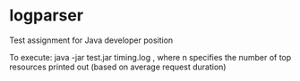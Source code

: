 # logparser
Test assignment for Java developer position

To execute: java -jar test.jar timing.log <n>, where n specifies the number of top resources printed out (based on average request duration)
